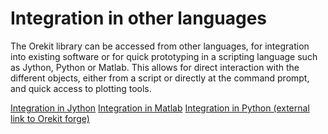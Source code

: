 <!--- Copyright 2002-2018 CS Systèmes d'Information
  Licensed under the Apache License, Version 2.0 (the "License");
  you may not use this file except in compliance with the License.
  You may obtain a copy of the License at

    http://www.apache.org/licenses/LICENSE-2.0

  Unless required by applicable law or agreed to in writing, software
  distributed under the License is distributed on an "AS IS" BASIS,
  WITHOUT WARRANTIES OR CONDITIONS OF ANY KIND, either express or implied.
  See the License for the specific language governing permissions and
  limitations under the License.
-->

# Integration in other languages

The Orekit library can be accessed from other languages, for integration into existing
software or for quick prototyping in a scripting language such as Jython, Python or
Matlab. This allows for direct interaction with the different objects, either from a
script or directly at the command prompt, and quick access to plotting tools.

[Integration in Jython](./integration-in-Jython.html)
[Integration in Matlab](./integration-in-Matlab.html)
[Integration in Python (external link to Orekit forge)](https://gitlab.orekit.org/orekit-labs/python-wrapper/wikis/home)
